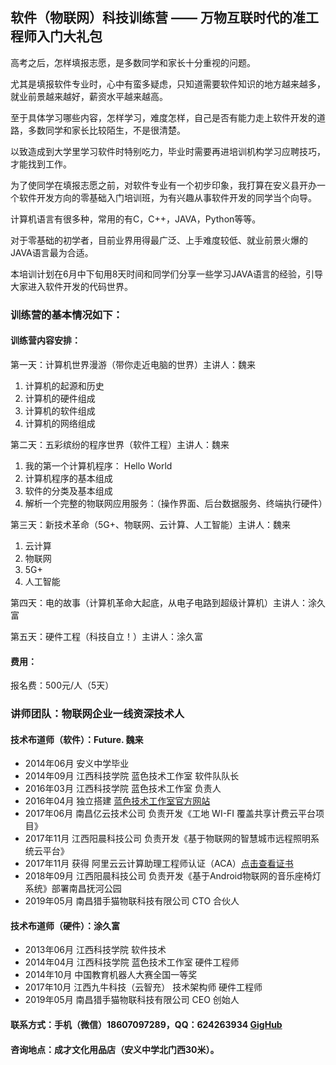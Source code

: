 ## 软件（物联网）科技训练营 —— 万物互联时代的准工程师入门大礼包

高考之后，怎样填报志愿，是多数同学和家长十分重视的问题。

尤其是填报软件专业时，心中有蛮多疑虑，只知道需要软件知识的地方越来越多，就业前景越来越好，薪资水平越来越高。

至于具体学习哪些内容，怎样学习，难度怎样，自己是否有能力走上软件开发的道路，多数同学和家长比较陌生，不是很清楚。

以致造成到大学里学习软件时特别吃力，毕业时需要再进培训机构学习应聘技巧，才能找到工作。

为了使同学在填报志愿之前，对软件专业有一个初步印象，我打算在安义县开办一个软件开发方向的零基础入门培训班，为有兴趣从事软件开发的同学当个向导。

计算机语言有很多种，常用的有C，C++，JAVA，Python等等。

对于零基础的初学者，目前业界用得最广泛、上手难度较低、就业前景火爆的JAVA语言最为合适。

本培训计划在6月中下旬用8天时间和同学们分享一些学习JAVA语言的经验，引导大家进入软件开发的代码世界。

### 训练营的基本情况如下：

#### 训练营内容安排：
  
第一天：计算机世界漫游（带你走近电脑的世界）主讲人：魏来

1. 计算机的起源和历史
2. 计算机的硬件组成
3. 计算机的软件组成
4. 计算机的网络组成

第二天：五彩缤纷的程序世界（软件工程）主讲人：魏来

1. 我的第一个计算机程序： Hello World
2. 计算机程序的基本组成
3. 软件的分类及基本组成
4. 解析一个完整的物联网应用服务：（操作界面、后台数据服务、终端执行硬件）

第三天：新技术革命（5G+、物联网、云计算、人工智能）主讲人：魏来

1. 云计算
2. 物联网
3. 5G+
4. 人工智能

第四天：电的故事（计算机革命大起底，从电子电路到超级计算机）主讲人：涂久富

第五天：硬件工程（科技自立！）主讲人：涂久富

#### 费用：

报名费：500元/人（5天）

### 讲师团队：物联网企业一线资深技术人

#### 技术布道师（软件）：Future. 魏来

- 2014年06月 安义中学毕业
- 2014年09月 江西科技学院 蓝色技术工作室 软件队队长
- 2016年03月 江西科技学院 蓝色技术工作室 负责人
- 2016年04月 独立搭建 [蓝色技术工作室官方网站](https://www.lansejishu.com)
- 2017年06月 南昌亿云技术公司 负责开发《工地 WI-FI 覆盖共享计费云平台项目》
- 2017年11月 江西阳晨科技公司 负责开发《基于物联网的智慧城市远程照明系统云平台》
- 2017年11月 获得 阿里云云计算助理工程师认证（ACA）[点击查看证书](https://raw.githubusercontent.com/FutureWL/basic-training-course/master/image/%E9%98%BF%E9%87%8C%E4%BA%91%E4%BA%91%E8%AE%A1%E7%AE%97%E5%8A%A9%E7%90%86%E5%B7%A5%E7%A8%8B%E5%B8%88%E8%AE%A4%E8%AF%81%EF%BC%88ACA%EF%BC%89.png)
- 2018年09月 江西阳晨科技公司 负责开发《基于Android物联网的音乐座椅灯系统》部署南昌抚河公园
- 2019年05月 南昌猎手猫物联科技有限公司 CTO 合伙人

#### 技术布道师（硬件）：涂久富

- 2013年06月 江西科技学院 软件技术
- 2014年04月 江西科技学院 蓝色技术工作室 硬件工程师
- 2014年10月 中国教育机器人大赛全国一等奖
- 2017年10月 江西九牛科技（云智充） 技术架构师 硬件工程师
- 2019年05月 南昌猎手猫物联科技有限公司 CEO 创始人

#### 联系方式：手机（微信）18607097289，QQ：624263934 [GigHub](https://wwww.github.com/FutureWL)

#### 咨询地点：成才文化用品店（安义中学北门西30米）。
